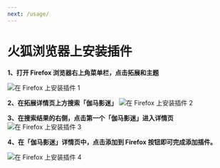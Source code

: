 ```yaml
---
next: /usage/
---
```


# 火狐浏览器上安装插件

**1、打开 Firefox 浏览器右上角菜单栏，点击拓展和主题**

![在 Firefox 上安装插件 1](/assets/install.firefox.1.png)

**2、在拓展详情页上方搜索「伽马影迷」**
![在 Firefox 上安装插件 2](/assets/install.firefox.2.png)

**3、在搜索结果的右侧，点击第一个「伽马影迷」进入详情页**
![在 Firefox 上安装插件 3](/assets/install.firefox.3.png)

**4、在「伽马影迷」详情页中，点击添加到 Firefox 按钮即可完成添加插件。**

![在 Firefox 上安装插件 4](/assets/install.firefox.4.png)
